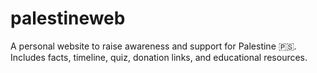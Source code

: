 # palestineweb
A personal website to raise awareness and support for Palestine 🇵🇸. Includes facts, timeline, quiz, donation links, and educational resources.
